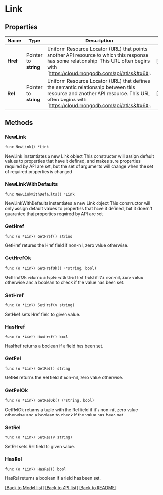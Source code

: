 # Link

## Properties

Name | Type | Description | Notes
------------ | ------------- | ------------- | -------------
**Href** | Pointer to **string** | Uniform Resource Locator (URL) that points another API resource to which this response has some relationship. This URL often begins with &#x60;https://cloud.mongodb.com/api/atlas&#x60;. | [optional] 
**Rel** | Pointer to **string** | Uniform Resource Locator (URL) that defines the semantic relationship between this resource and another API resource. This URL often begins with &#x60;https://cloud.mongodb.com/api/atlas&#x60;. | [optional] 

## Methods

### NewLink

`func NewLink() *Link`

NewLink instantiates a new Link object
This constructor will assign default values to properties that have it defined,
and makes sure properties required by API are set, but the set of arguments
will change when the set of required properties is changed

### NewLinkWithDefaults

`func NewLinkWithDefaults() *Link`

NewLinkWithDefaults instantiates a new Link object
This constructor will only assign default values to properties that have it defined,
but it doesn't guarantee that properties required by API are set

### GetHref

`func (o *Link) GetHref() string`

GetHref returns the Href field if non-nil, zero value otherwise.

### GetHrefOk

`func (o *Link) GetHrefOk() (*string, bool)`

GetHrefOk returns a tuple with the Href field if it's non-nil, zero value otherwise
and a boolean to check if the value has been set.

### SetHref

`func (o *Link) SetHref(v string)`

SetHref sets Href field to given value.

### HasHref

`func (o *Link) HasHref() bool`

HasHref returns a boolean if a field has been set.

### GetRel

`func (o *Link) GetRel() string`

GetRel returns the Rel field if non-nil, zero value otherwise.

### GetRelOk

`func (o *Link) GetRelOk() (*string, bool)`

GetRelOk returns a tuple with the Rel field if it's non-nil, zero value otherwise
and a boolean to check if the value has been set.

### SetRel

`func (o *Link) SetRel(v string)`

SetRel sets Rel field to given value.

### HasRel

`func (o *Link) HasRel() bool`

HasRel returns a boolean if a field has been set.


[[Back to Model list]](../README.md#documentation-for-models) [[Back to API list]](../README.md#documentation-for-api-endpoints) [[Back to README]](../README.md)


